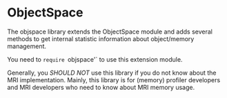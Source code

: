 # ObjectSpace

The objspace library extends the ObjectSpace module and adds several methods
to get internal statistic information about object/memory management.

You need to `require `objspace'` to use this extension module.

Generally, you *SHOULD NOT* use this library if you do not know about the MRI
implementation.  Mainly, this library is for (memory) profiler developers and
MRI developers who need to know about MRI memory usage.